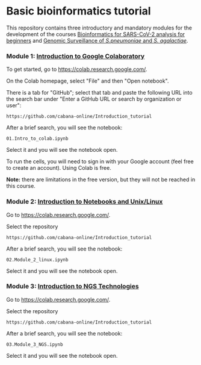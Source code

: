 # Basic bioinformatics tutorial

This repository contains three introductory and mandatory modules for the development of the courses [Bioinformatics for SARS-CoV-2 analysis for beginners](hhttps://github.com/lusacristan/SARS-CoV-2-Course-english) and [Genomic Surveillance of *S.pneumoniae* and *S. agalactiae*](https://github.com/lusacristan/Genomic_surveillance_course_english).

### Module 1: [Introduction to Google Colaboratory](01.Intro_to_colab.ipynb)


To get started, go to https://colab.research.google.com/.

On the Colab homepage, select "File" and then "Open notebook".

There is a tab for "GitHub"; select that tab and paste the following URL into the search bar under "Enter a GitHub URL or search by organization or user":

`https://github.com/cabana-online/Introduction_tutorial`


After a brief search, you will see the notebook:

`01.Intro_to_colab.ipynb`

Select it and you will see the notebook open.

To run the cells, you will need to sign in with your Google account (feel free to create an account). Using Colab is free. 

**Note:** there are limitations in the free version, but they will not be reached in this course.

### Module 2: [Introduction to Notebooks and Unix/Linux](02.Modulo_2_linux.ipynb)


Go to https://colab.research.google.com/.

Select the repository

`https://github.com/cabana-online/Introduction_tutorial `

After a brief search, you will see the notebook:

`02.Module_2_linux.ipynb`

Select it and you will see the notebook open.

### Module 3: [Introduction to NGS Technologies](03.Modulo_3_NGS.ipynb)


Go to https://colab.research.google.com/.

Select the repository

`https://github.com/cabana-online/Introduction_tutorial`

After a brief search, you will see the notebook:

`03.Module_3_NGS.ipynb`

Select it and you will see the notebook open.